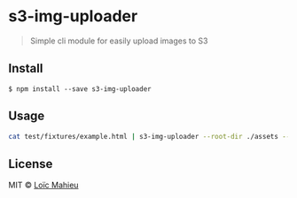 # s3-img-uploader

> Simple cli module for easily upload images to S3


## Install

```
$ npm install --save s3-img-uploader
```


## Usage

```sh
cat test/fixtures/example.html | s3-img-uploader --root-dir ./assets --bucket some-bucket
```


## License

MIT © [Loïc Mahieu](https://github.com/loicmahieu)
